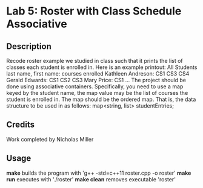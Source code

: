 # Lab 5: Roster with Class Schedule Associative

## Description
Recode roster example we studied in class such that it prints the list of classes each student is enrolled in. Here is an example printout: 
All Students
last name, first name:  courses enrolled 
Kathleen Andreson: CS1   CS3  CS4
Gerald Edwards: CS1   CS2 CS3
Mary Price: CS1
...
The project should be done using associative containers. Specifically, you need to use a map keyed by the student name, the map value may be the list of courses the student is enrolled in. The map should be the ordered map. That is, the data structure to be used in as follows: map<string, list<string>> studentEntries;

## Credits
Work completed by Nicholas Miller

## Usage
**make** builds the program with 'g++ -std=c++11 roster.cpp -o roster'
**make run** executes with './roster'
**make clean** removes executable 'roster'
